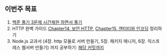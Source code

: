## 이번주 목표

1. [백준 풀기 3문제 시간제한 하면서 풀기]()
2. HTTP 완벽 가이드 [Chapter14. 보안 HTTP](), [Chapter15. 엔터티와 인코딩]() 정리하기
3. Node.js 교과서 (4장.  http 모듈로 서버 만들기, 5장. 패키지 매니저, 6장. 익스프레스 웹서버 만들기) 까지 공부하기: [해당 커밋까지]()




